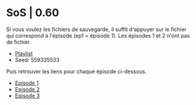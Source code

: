 # SoS | 0.60

Si vous voulez les fichiers de sauvegarde, il suffit d'appuyer sur le fichier qui correspond à l'épisode (ep1 = épisode 1). Les épisodes 1 et 2 n'ont pas de fichier.

- [Playlist](https://www.youtube.com/watch?v=TGmX34bu1Sc&list=PLvhIoZslTNqlP0r36X2trT8bV8CddWzWN)
- Seed: 559335533

Puis retrouver les liens pour chaque épisode ci-dessous.

- [Episode 1](https://youtu.be/TGmX34bu1Sc)
- [Episode 2](https://youtu.be/vLDJve07sxo)
- [Episode 3](https://youtu.be/TfNkK3mr0vc)

